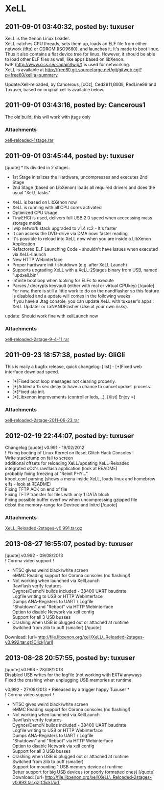 # XeLL

## 2011-09-01 03:40:32, posted by: tuxuser

XeLL is the Xenon Linux Loader.   
 XeLL catches CPU threads, sets them up, loads an ELF file from either network (tftp) or CDROM (ISO9660), and launches it. It's made to boot linux. Thus it also contains a flat device tree for linux. However, it should be able to load other ELF files as well, like apps based on libXenon.  
 lwIP (http://www.sics.se/~adam/lwip/) is used for networking.  
 XeLL is available at http://free60.git.sourceforge.net/git/gitweb.cgi?p=free60/xell;a=summary  
   
 Update:Xell-reloaded, by Cancerous, [cOz], Ced2911,GliGli, RedLine99 and Tuxuser, based on original xell is available below.

## 2011-09-01 03:43:16, posted by: Cancerous1

The old build, this will work with jtags only

### Attachments

[xell-reloaded-1stage.rar](xell-reloaded-1stage.rar)

## 2011-09-01 03:45:44, posted by: tuxuser

[quote] * Its divided in 2 stages:  
 - 1st Stage initalizes the Hardware, uncompresses and executes 2nd Stage  
 - 2nd Stage (based on LibXenon) loads all required drivers and does the usual "XeLL tasks"  
 * XeLL is based on LibXenon now  
 * XeLL is running with all CPU cores activated  
 * Optimized CPU Usage  
 * TinyEHCI is used, delivers full USB 2.0 speed when acccessing mass storage media  
 * lwip network stack upgraded to v1.4 rc2 - It's faster  
 * It can access the DVD-drive via DMA now: faster reading  
 * It's possible to reload into XeLL now when you are inside a LibXenon Application  
 * Refactored ELF Launching Code - shouldn't have issues when executed via XeLL-Launch  
 * New HTTP Webinterface  
 * Proper hardware init / shutdown (e.g. after XeLL Launch)  
 * Supports upgrading XeLL with a XeLL-2Stages binary from USB, named "updxell.bin"  
 * Infinite bootloop when looking for ELFs to execute  
 * Parses / decrypts keyvault (either with real or virtual CPUkey) [/quote] For now, there is still a little work to do on the nandflasher so this feature is disabled and a update will comes in the following weeks.  
 If you have a Jtag console, you can update XeLL with tuxuser's apps : XeLL Updater or LxNANDFlasher (Use at your own risks).  
   
 update: Should work fine with xellLaunch now

### Attachments

[xell-reloaded-2stage-9-4-11.rar](xell-reloaded-2stage-9-4-11.rar)

## 2011-09-23 18:57:38, posted by: GliGli

This is maily a bugfix release, quick changelog: [list] - [*]Fixed web interface download speed.
 - [*]Fixed boot loop messages not clearing properly.
 - [*]Added a 15 sec delay to have a chance to cancel updxell process.
 - [*]Fixed ata init.
 - [*]Libxenon improvements (controller leds,...).
[/list] Enjoy =)

### Attachments

[xell-reloaded-2stage-2011-09-23.rar](xell-reloaded-2stage-2011-09-23.rar)

## 2012-02-19 22:44:07, posted by: tuxuser

Changelog [quote] v0.991 - 19/02/2012  
 ! Fixing booting of Linux Kernel on Reset Glitch Hack Consoles !  
 Write stackdump on fail to screen  
 additional offsets for reloading XeLL/updating XeLL-Reloaded  
 integrated cOz's rawflash application (look at README)  
 probably fixing freezing at "Reinit PHY..."  
 kboot.conf parsing (shows a menu inside XeLL, loads linux and homebrew elfs - look at README)  
 Fixing TFTP ACK on end of file  
 Fixing TFTP transfer for files with only 1 DATA block  
 Fixing possible buffer overflow when uncompressing gzipped file  
 dcbst the memory-range for Devtree and Initrd [/quote]

### Attachments

[XeLL_Reloaded-2stages-v0.991.tar.gz](XeLL_Reloaded-2stages-v0.991.tar.gz)

## 2013-08-27 16:55:07, posted by: tuxuser

[quote] v0.992 - 09/08/2013  
 ! Corona video support !  
 * NTSC gives weird black/white screen  
 eMMC Reading support for Corona consoles (no flashing!)  
 * Not working when launched via XellLaunch  
 Rawflash verify features  
 Cygnos/DemoN builds included - 38400 UART baudrate  
 Logfile writing to USB or HTTP Webinterface  
 Dumps ANA-Registers to UART / Logfile  
 "Shutdown" and "Reboot" via HTTP Webinterface  
 Option to disable Network via xell config  
 Support for all 3 USB busses  
 * Crashing when USB is plugged out or attached at runtime  
 Switched from zlib to puff (smaller) [/quote]   
   
 Download: [url=http://file.libxenon.org/xell/XeLL\_Reloaded-2stages-v0.992.tar.gz]Click[/url]

## 2013-08-28 20:57:55, posted by: tuxuser

[quote] v0.993 - 28/08/2013  
 Disabled USB writes for the logfile (not working with EXT# anyways  
 Fixed the crashing when unplugging USB memories at runtime  
   
 v0.992 - 27/08/2013 * Released by a trigger happy Tuxuser *  
 ! Corona video support !  
 * NTSC gives weird black/white screen  
 eMMC Reading support for Corona consoles (no flashing!)  
 * Not working when launched via XellLaunch  
 Rawflash verify features  
 Cygnos/DemoN builds included - 38400 UART baudrate  
 Logfile writing to USB or HTTP Webinterface  
 Dumps ANA-Registers to UART / Logfile  
 "Shutdown" and "Reboot" via HTTP Webinterface  
 Option to disable Network via xell config  
 Support for all 3 USB busses  
 * Crashing when USB is plugged out or attached at runtime  
 Switched from zlib to puff (smaller)  
 Support for mounting 1 USB memory device at runtime  
 Better support for big USB devices (or poorly formatted ones) [/quote] Download: [url=http://file.libxenon.org/xell/XeLL\_Reloaded-2stages-v0.993.tar.gz]Click[/url]